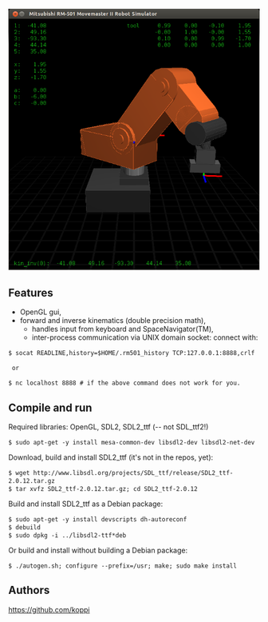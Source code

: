 
![rm501.png](doc/rm501.png)


## Features

 * OpenGL gui,
 * forward and inverse kinematics (double precision math),
   * handles input from keyboard and SpaceNavigator(TM),
   * inter-process communication via UNIX domain socket:
     connect with:
```
$ socat READLINE,history=$HOME/.rm501_history TCP:127.0.0.1:8888,crlf
```
     or
```
$ nc localhost 8888 # if the above command does not work for you.
```

## Compile and run

Required libraries: OpenGL, SDL2, SDL2_ttf (-- not SDL_ttf2!)

```
$ sudo apt-get -y install mesa-common-dev libsdl2-dev libsdl2-net-dev
```

Download, build and install SDL2_ttf (it's not in the repos, yet):

```
$ wget http://www.libsdl.org/projects/SDL_ttf/release/SDL2_ttf-2.0.12.tar.gz
$ tar xvfz SDL2_ttf-2.0.12.tar.gz; cd SDL2_ttf-2.0.12
```

Build and install SDL2_ttf as a Debian package:

```
$ sudo apt-get -y install devscripts dh-autoreconf
$ debuild
$ sudo dpkg -i ../libsdl2-ttf*deb
```

Or build and install without building a Debian package:

```
$ ./autogen.sh; configure --prefix=/usr; make; sudo make install 
```

## Authors

https://github.com/koppi
